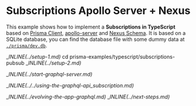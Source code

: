 # Subscriptions Apollo Server + Nexus

This example shows how to implement a **Subscriptions in TypeScript** based on  [Prisma Client](https://www.prisma.io/docs/concepts/components/prisma-client), [apollo-server](https://www.apollographql.com/docs/apollo-server/) and [Nexus Schema](https://www.nexusjs.org/#/guides/schema). It is based on a SQLite database, you can find the database file with some dummy data at [`./prisma/dev.db`](./prisma/dev.db).

__INLINE(../_setup-1.md)__
cd prisma-examples/typescript/subscriptions-pubsub
__INLINE(../_setup-2.md)__

__INLINE(../_start-graphql-server.md)__

__INLINE(../../_using-the-graphql-api_subscription.md)__

__INLINE(../_evolving-the-app-graphql.md)__
__INLINE(../_next-steps.md)__